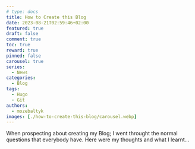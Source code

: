 ```yaml
---
# type: docs 
title: How to Create this Blog
date: 2023-08-21T02:59:46+02:00
featured: true
draft: false
comment: true
toc: true
reward: true
pinned: false
carousel: true
series:
  - News
categories:
  - Blog
tags: 
  - Hugo
  - Git
authors:
  - mozebaltyk
images: [./how-to-create-this-blog/carousel.webp]
---
```


When prospecting about creating my Blog; I went throught the normal questions that everybody have. Here were my thoughts and what I learnt...

<!--more-->